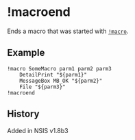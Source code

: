 # !macroend

Ends a macro that was started with [`!macro`][1].

## Example

	!macro SomeMacro parm1 parm2 parm3
		DetailPrint "${parm1}"
		MessageBox MB_OK "${parm2}"
		File "${parm3}"
	!macroend

## History

Added in NSIS v1.8b3

[1]: !macro.md